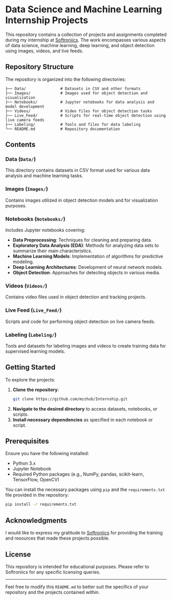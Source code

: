 # Data Science and Machine Learning Internship Projects

This repository contains a collection of projects and assignments completed during my internship at [Softroniics](https://softroniics.com). The work encompasses various aspects of data science, machine learning, deep learning, and object detection using images, videos, and live feeds.

## Repository Structure

The repository is organized into the following directories:

```
├── Data/               # Datasets in CSV and other formats
├── Images/             # Images used for object detection and visualization
├── Notebooks/          # Jupyter notebooks for data analysis and model development
├── Videos/             # Video files for object detection tasks
├── Live_Feed/          # Scripts for real-time object detection using live camera feeds
├── Labeling/           # Tools and files for data labeling
└── README.md           # Repository documentation
```

## Contents

### Data (`Data/`)

This directory contains datasets in CSV format used for various data analysis and machine learning tasks.

### Images (`Images/`)

Contains images utilized in object detection models and for visualization purposes.

### Notebooks (`Notebooks/`)

Includes Jupyter notebooks covering:

- **Data Preprocessing**: Techniques for cleaning and preparing data.
- **Exploratory Data Analysis (EDA)**: Methods for analyzing data sets to summarize their main characteristics.
- **Machine Learning Models**: Implementation of algorithms for predictive modeling.
- **Deep Learning Architectures**: Development of neural network models.
- **Object Detection**: Approaches for detecting objects in various media.

### Videos (`Videos/`)

Contains video files used in object detection and tracking projects.

### Live Feed (`Live_Feed/`)

Scripts and code for performing object detection on live camera feeds.

### Labeling (`Labeling/`)

Tools and datasets for labeling images and videos to create training data for supervised learning models.

## Getting Started

To explore the projects:

1. **Clone the repository**:
   ```bash
   git clone https://github.com/mzzhub/Internship.git
   ```
2. **Navigate to the desired directory** to access datasets, notebooks, or scripts.
3. **Install necessary dependencies** as specified in each notebook or script.

## Prerequisites

Ensure you have the following installed:

- Python 3.x
- Jupyter Notebook
- Required Python packages (e.g., NumPy, pandas, scikit-learn, TensorFlow, OpenCV)

You can install the necessary packages using `pip` and the `requirements.txt` file provided in the repository:

```bash
pip install -r requirements.txt
```

## Acknowledgments

I would like to express my gratitude to [Softroniics](https://softroniics.com) for providing the training and resources that made these projects possible.

## License

This repository is intended for educational purposes. Please refer to Softroniics for any specific licensing queries.

---

Feel free to modify this `README.md` to better suit the specifics of your repository and the projects contained within. 
